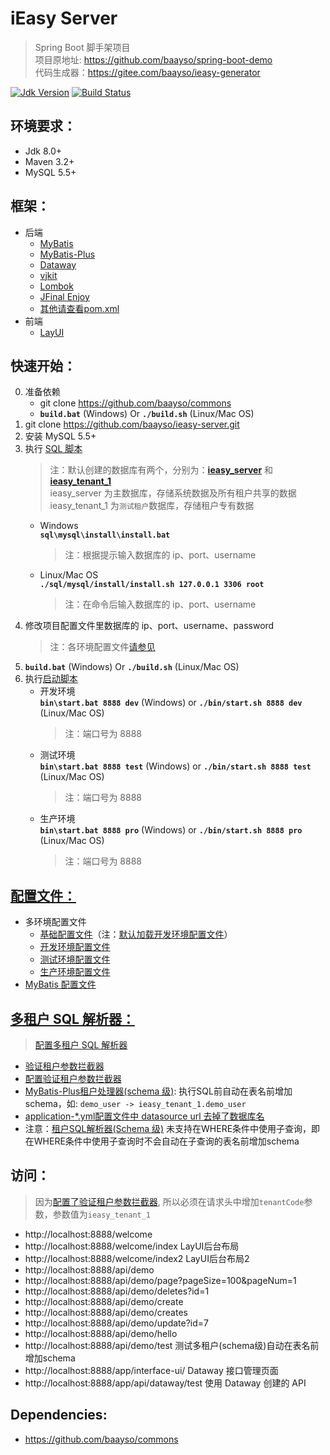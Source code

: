 # iEasy Server  
> Spring Boot 脚手架项目  
> 项目原地址: https://github.com/baayso/spring-boot-demo  
> 代码生成器：https://gitee.com/baayso/ieasy-generator  


[![Jdk Version](https://img.shields.io/badge/JDK-1.8+-green.svg)](https://www.oracle.com/technetwork/java/javase/downloads/index.html)
[![Build Status](https://travis-ci.org/baayso/ieasy-server.svg?branch=master)](https://travis-ci.org/baayso/ieasy-server)

## 环境要求：
* Jdk 8.0+
* Maven 3.2+
* MySQL 5.5+

## 框架：
* 后端
  * [MyBatis](http://www.mybatis.org/mybatis-3)
  * [MyBatis-Plus](https://gitee.com/baomidou/mybatis-plus)
  * [Dataway](https://www.hasor.net/web/dataway/index.html)
  * [vjkit](https://github.com/vipshop/vjtools/tree/master/vjkit)
  * [Lombok](https://www.projectlombok.org)
  * [JFinal Enjoy](https://www.jfinal.com/doc/6-1)
  * [其他请查看pom.xml](https://github.com/baayso/ieasy-server/blob/master/pom.xml)
* 前端
  * [LayUI](https://www.layui.com)

## 快速开始：
0. 准备依赖
   * git clone https://github.com/baayso/commons
   * **`build.bat`** (Windows) Or **`./build.sh`** (Linux/Mac OS)
1. git clone https://github.com/baayso/ieasy-server.git
2. 安装 MySQL 5.5+
3. 执行 [SQL 脚本](https://github.com/baayso/ieasy-server/tree/master/sql/mysql/install)
   > 注：默认创建的数据库有两个，分别为：[**ieasy_server**](https://github.com/baayso/ieasy-server/blob/master/sql/mysql/install/common/common_mysql.sql) 和 [**ieasy_tenant_1**](https://github.com/baayso/ieasy-server/blob/master/sql/mysql/install/demo/demo_mysql.sql)  
   > ieasy_server 为主数据库，存储系统数据及所有租户共享的数据  
   > ieasy_tenant_1 为`测试租户`数据库，存储租户专有数据  
   * Windows  
     **`sql\mysql\install\install.bat`**  
     > 注：根据提示输入数据库的 ip、port、username
   * Linux/Mac OS  
     **`./sql/mysql/install/install.sh 127.0.0.1 3306 root`**  
     > 注：在命令后输入数据库的 ip、port、username
4. 修改项目配置文件里数据库的 ip、port、username、password
   > 注：各环境配置文件[请参见](#config)
5. **`build.bat`** (Windows) Or **`./build.sh`** (Linux/Mac OS)
6. 执行[启动脚本](https://github.com/baayso/ieasy-server/tree/master/bin)
   * 开发环境  
     **`bin\start.bat 8888 dev`** (Windows) or **`./bin/start.sh 8888 dev`** (Linux/Mac OS)  
     > 注：端口号为 8888
   * 测试环境  
     **`bin\start.bat 8888 test`** (Windows) or **`./bin/start.sh 8888 test`** (Linux/Mac OS)  
     > 注：端口号为 8888
   * 生产环境  
     **`bin\start.bat 8888 pro`** (Windows) or **`./bin/start.sh 8888 pro`** (Linux/Mac OS)  
     > 注：端口号为 8888

## [配置文件：](https://github.com/baayso/ieasy-server/blob/master/src/main/resources/config)
* <span id = "config">多环境配置文件</span>
  * [基础配置文件](https://github.com/baayso/ieasy-server/blob/master/src/main/resources/config/application.yml)（注：[默认加载开发环境配置文件](https://github.com/baayso/ieasy-server/blob/master/src/main/resources/config/application.yml#L28)）
  * [开发环境配置文件](https://github.com/baayso/ieasy-server/blob/master/src/main/resources/config/application-dev.yml)
  * [测试环境配置文件](https://github.com/baayso/ieasy-server/blob/master/src/main/resources/config/application-test.yml)
  * [生产环境配置文件](https://github.com/baayso/ieasy-server/blob/master/src/main/resources/config/application-pro.yml)
* [MyBatis 配置文件](https://github.com/baayso/ieasy-server/blob/master/src/main/resources/config/mybatis-config.xml)

## [多租户 SQL 解析器：](https://mybatis.plus/guide/tenant.html)
> [配置多租户 SQL 解析器](https://github.com/baayso/ieasy-server/blob/master/src/main/java/com/baayso/springboot/config/mybatis/MybatisPlusConfig.java#L44)
* [验证租户参数拦截器](https://github.com/baayso/ieasy-server/blob/master/src/main/java/com/baayso/springboot/common/interceptor/TenantInterceptor.java#L23)
* [配置验证租户参数拦截器](https://github.com/baayso/ieasy-server/blob/master/src/main/java/com/baayso/springboot/config/web/MvcConfig.java#L27)
* [MyBatis-Plus租户处理器(schema 级)](https://github.com/baayso/ieasy-server/blob/master/src/main/java/com/baayso/springboot/config/mybatis/BasicTenantSchemaHandler.java#L21): 执行SQL前自动在表名前增加schema，如: `demo_user -> ieasy_tenant_1.demo_user`
* [application-*.yml配置文件中 datasource url 去掉了数据库名](https://github.com/baayso/ieasy-server/blob/master/src/main/resources/config/application-dev.yml#L28)
* 注意：[租户SQL解析器(Schema 级)](https://github.com/baayso/ieasy-server/blob/master/src/main/java/com/baayso/springboot/config/mybatis/CustomTenantSchemaSqlParser.java#L29) 未支持在WHERE条件中使用子查询，即在WHERE条件中使用子查询时不会自动在子查询的表名前增加schema

## 访问：
> 因为[配置了验证租户参数拦截器](https://github.com/baayso/ieasy-server/blob/master/src/main/java/com/baayso/springboot/config/mybatis/MybatisPlusConfig.java#L44), 所以必须在请求头中增加`tenantCode`参数，参数值为`ieasy_tenant_1`
* http://localhost:8888/welcome
* http://localhost:8888/welcome/index  LayUI后台布局
* http://localhost:8888/welcome/index2  LayUI后台布局2
* http://localhost:8888/api/demo
* http://localhost:8888/api/demo/page?pageSize=100&pageNum=1
* http://localhost:8888/api/demo/deletes?id=1
* http://localhost:8888/api/demo/create
* http://localhost:8888/api/demo/creates
* http://localhost:8888/api/demo/update?id=7
* http://localhost:8888/api/demo/hello
* http://localhost:8888/api/demo/test  测试多租户(schema级)自动在表名前增加schema
* http://localhost:8888/app/interface-ui/  Dataway 接口管理页面
* http://localhost:8888/app/api/dataway/test 使用  Dataway 创建的 API

## Dependencies:
* https://github.com/baayso/commons
